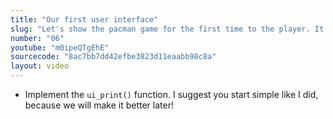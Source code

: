 ```yaml
---
title: "Our first user interface"
slug: "Let's show the pacman game for the first time to the player. It's a very simplistic map, but that's how we start!"
number: "06"
youtube: "m0ipeQTgEhE"
sourcecode: "8ac7bb7dd42efbe3823d11eaabb98c8a"
layout: video
---
```


* Implement the `ui_print()` function. I suggest you start simple like I did, because we will make it better later!


